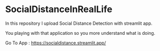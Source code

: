 # SocialDistanceInRealLife
In this repository I upload Social Distance Detection with streamlit app.

You playing with that application so you more understand what is doing.

Go To App : https://socialdistance.streamlit.app/

